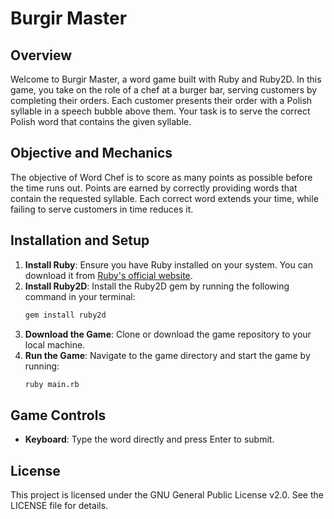 # Burgir Master

## Overview
Welcome to Burgir Master, a word game built with Ruby and Ruby2D. In this game, you take on the role of a chef at a burger bar, serving customers by completing their orders. Each customer presents their order with a Polish syllable in a speech bubble above them. Your task is to serve the correct Polish word that contains the given syllable.

## Objective and Mechanics
The objective of Word Chef is to score as many points as possible before the time runs out. Points are earned by correctly providing words that contain the requested syllable. Each correct word extends your time, while failing to serve customers in time reduces it.

## Installation and Setup
1. **Install Ruby**: Ensure you have Ruby installed on your system. You can download it from [Ruby's official website](https://www.ruby-lang.org/en/downloads/).
2. **Install Ruby2D**: Install the Ruby2D gem by running the following command in your terminal:
    ```sh
    gem install ruby2d
    ```
3. **Download the Game**: Clone or download the game repository to your local machine.
4. **Run the Game**: Navigate to the game directory and start the game by running:
    ```sh
    ruby main.rb
    ```

## Game Controls
- **Keyboard**: Type the word directly and press Enter to submit.

## License
This project is licensed under the GNU General Public License v2.0. See the LICENSE file for details.



